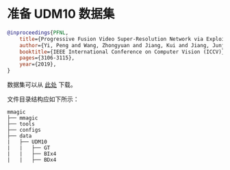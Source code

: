 # 准备 UDM10 数据集

<!-- [DATASET] -->

```bibtex
@inproceedings{PFNL,
    title={Progressive Fusion Video Super-Resolution Network via Exploiting Non-Local Spatio-Temporal Correlations},
    author={Yi, Peng and Wang, Zhongyuan and Jiang, Kui and Jiang, Junjun and Ma, Jiayi},
    booktitle={IEEE International Conference on Computer Vision (ICCV)},
    pages={3106-3115},
    year={2019},
}
```

数据集可以从 [此处](https://drive.google.com/file/d/1G4V4KZZhhfzUlqHiSBBuWyqLyIOvOs0W/) 下载。

文件目录结构应如下所示：

```text
mmagic
├── mmagic
├── tools
├── configs
├── data
|   ├── UDM10
|   |   ├── GT
|   |   ├── BIx4
|   |   ├── BDx4
```
